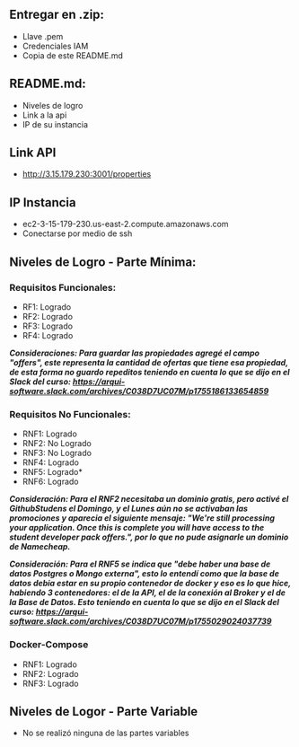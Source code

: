 ## Entregar en .zip:
- Llave .pem
- Credenciales IAM
- Copia de este README.md

## README.md:
- Niveles de logro
- Link a la api
- IP de su instancia

## Link API
- http://3.15.179.230:3001/properties

## IP Instancia
- ec2-3-15-179-230.us-east-2.compute.amazonaws.com
- Conectarse por medio de ssh 

## Niveles de Logro - Parte Mínima:

### Requisitos Funcionales:
- RF1: Logrado 
- RF2: Logrado
- RF3: Logrado
- RF4: Logrado

***Consideraciones: Para guardar las propiedades agregé el campo "offers", este representa la cantidad de ofertas que tiene esa propiedad, de esta forma no guardo repeditos teniendo en cuenta lo que se dijo en el Slack del curso: https://arqui-software.slack.com/archives/C038D7UC07M/p1755186133654859***

### Requisitos No Funcionales:
- RNF1: Logrado
- RNF2: No Logrado
- RNF3: No Logrado
- RNF4: Logrado
- RNF5: Logrado*
- RNF6: Logrado

***Consideración: Para el RNF2 necesitaba un dominio gratis, pero activé el GithubStudens el Domingo, y el Lunes aún no se activaban las promociones y aparecia el siguiente mensaje: "We're still processing your application. Once this is complete you will have access to the student developer pack offers.", por lo que no pude asignarle un dominio de Namecheap.***

***Consideración: Para el RNF5 se indica que "debe haber una base de datos Postgres o Mongo externa", esto lo entendí como que la base de datos debia estar en su propio contenedor de docker y eso es lo que hice, habiendo 3 contenedores: el de la API, el de la conexión al Broker y el de la Base de Datos. Esto teniendo en cuenta lo que se dijo en el Slack del curso: https://arqui-software.slack.com/archives/C038D7UC07M/p1755029024037739***

### Docker-Compose
- RNF1: Logrado
- RNF2: Logrado
- RNF3: Logrado

## Niveles de Logor - Parte Variable
- No se realizó ninguna de las partes variables
